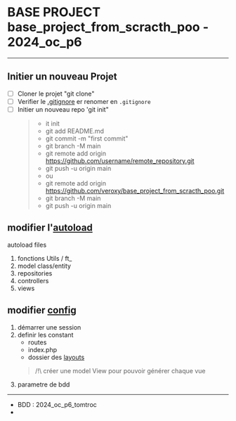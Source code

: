 # BASE PROJECT base_project_from_scracth_poo - 2024_oc_p6
--- 
## Initier un nouveau Projet

- [ ] Cloner le projet "git clone"
- [ ] Verifier le [.gitignore](.gitignore) er renomer en `.gitignore`
- [ ] Initier un nouveau repo 'git init"
   > - it init 
   > - git add README.md 
   > - git commit -m "first commit"
   > - git branch -M main 
   > - git remote add origin https://github.com/username/remote_repository.git
   > - git push -u origin main
   > - ou
   > - git remote add origin https://github.com/veroxy/base_project_from_scracth_poo.git
   > - git branch -M main 
   > - git push -u origin main

[//]: # (- [ ] Lancer la command "php [createproject.php]&#40;createproject.php&#41; nom-projet")

## modifier l'[autoload](config/autoload.php)

autoload files

1. fonctions Utils / ft_
2. model class/entity
3. repositories
4. controllers
5. views

## modifier [config](config/config.php)
1. démarrer une session
2. definir les constant
    - routes
    - index.php
    - dossier des [layouts](views/layouts)
   > /!\ créer une model View pour pouvoir générer chaque vue
3. parametre de bdd

---

 - BDD : 2024_oc_p6_tomtroc
 - 